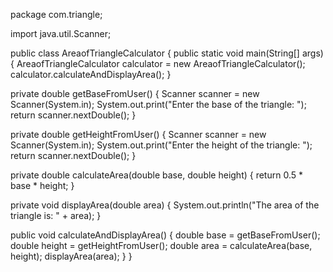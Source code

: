 package com.triangle;

import java.util.Scanner;

public class AreaofTriangleCalculator {
public static void main(String[] args) {
AreaofTriangleCalculator calculator = new AreaofTriangleCalculator();
calculator.calculateAndDisplayArea();
    }

private double getBaseFromUser() {
Scanner scanner = new Scanner(System.in);
System.out.print("Enter the base of the triangle: ");
return scanner.nextDouble();
    }

private double getHeightFromUser() {
Scanner scanner = new Scanner(System.in);
System.out.print("Enter the height of the triangle: ");
return scanner.nextDouble();
    }

private double calculateArea(double base, double height) {
return 0.5 * base * height;
    }

private void displayArea(double area) {
System.out.println("The area of the triangle is: " + area);
    }

public void calculateAndDisplayArea() {
double base = getBaseFromUser();
double height = getHeightFromUser();
double area = calculateArea(base, height);
displayArea(area);
    }
}

